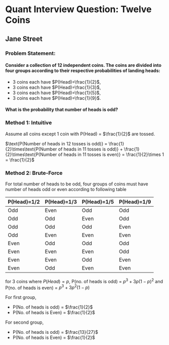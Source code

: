 # Quant Interview Question: Twelve Coins

## Jane Street

### Problem Statement:

#### Consider a collection of 12 independent coins. The coins are divided into four groups according to their respective probabilities of landing heads:
- 3 coins each have $P(Head)=\frac{1}{2}$,
- 3 coins each have $P(Head)=\frac{1}{3}$,
- 3 coins each have $P(Head)=\frac{1}{5}$,
- 3 coins each have $P(Head)=\frac{1}{9}$.
#### What is the probability that number of heads is odd?

### Method 1: Intuitive
Assume all coins except 1 coin with P(Head) = $\frac{1}{2}$ are tossed.

$\text{P(Number of heads in 12 tosses is odd)} = \frac{1}{2}\times\text{P(Number of heads in 11 tosses is odd)} + \frac{1}{2}\times\text{P(Number of heads in 11 tosses is even)} = \frac{1}{2}\times 1 = \frac{1}{2}$

### Method 2: Brute-Force
For total number of heads to be odd, four groups of coins must have number of heads odd or even according to following table

|P(Head)=1/2 | P(Head)=1/3 | P(Head)=1/5 | P(Head)=1/9 |
|-----------|--------------|-------------|--------------|
|Odd|Even|Odd|Odd|
|Odd|Odd|Even|Odd|
|Odd|Odd|Odd|Even|
|Odd|Even|Even|Even|
|Even|Odd|Odd|Odd|
|Even|Even|Even|Odd|
|Even|Even|Odd|Even|
|Even|Odd|Even|Even|

for 3 coins where $P(Head) = p$, P(no. of heads is odd) = $p^3 + 3p(1-p)^2$ and P(no. of heads is even) = $p^3 + 3p^2(1-p)$

For first group, 
- P(No. of heads is odd) = $\frac{1}{2}$
- P(No. of heads is Even) = $\frac{1}{2}$

For second group, 
- P(No. of heads is odd) = $\frac{13}{27}$
- P(No. of heads is Even) = $\frac{1}{2}$
